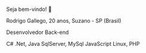 Seja bem-vindo! 👋

Rodrigo Gallego, 20 anos, Suzano - SP (Brasil)

Desenvolvedor Back-end

C# .Net, Java
SqlServer, MySql
JavaScript
Linux,
PHP
